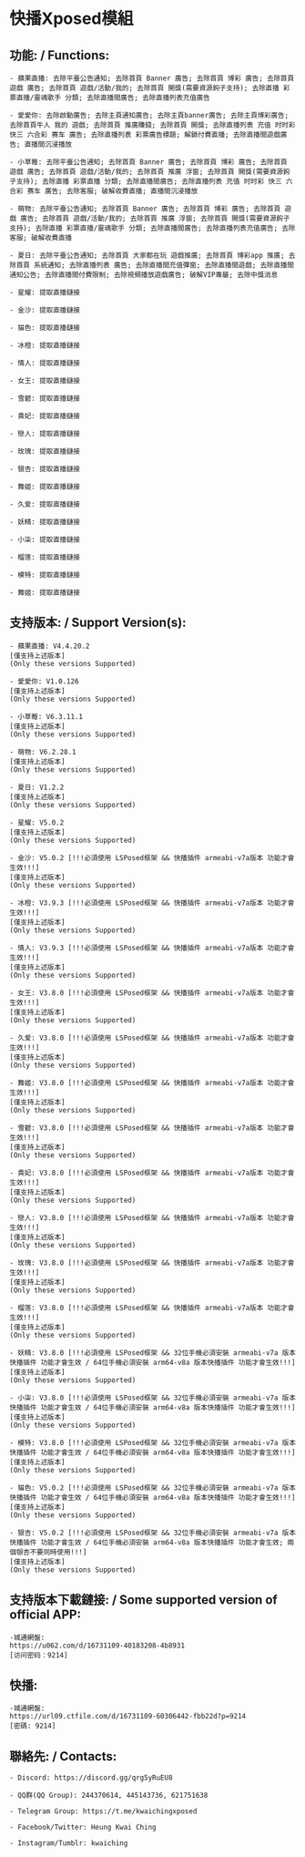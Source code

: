 # 快播Xposed模組

## 功能: / Functions:

	- 蘋果直播: 去除平臺公告通知; 去除首頁 Banner 廣告; 去除首頁 博彩 廣告; 去除首頁 遊戲 廣告; 去除首頁 遊戲/活動/我的; 去除首頁 開獎(需要資源鉤子支持); 去除直播 彩票直播/靈魂歌手 分類; 去除直播間廣告; 去除直播列表充值廣告

	- 愛愛你: 去除啟動廣告; 去除主頁通知廣告; 去除主頁banner廣告; 去除主頁博彩廣告; 去除首頁牛人 我的 遊戲; 去除首頁 推廣賺錢; 去除首頁 開獎; 去除直播列表 充值 时时彩 快三 六合彩 赛车 廣告; 去除直播列表 彩票廣告標題; 解鎖付費直播; 去除直播間遊戲廣告; 直播間沉浸播放

	- 小草莓: 去除平臺公告通知; 去除首頁 Banner 廣告; 去除首頁 博彩 廣告; 去除首頁 遊戲 廣告; 去除首頁 遊戲/活動/我的; 去除首頁 推廣 浮窗; 去除首頁 開獎(需要資源鉤子支持); 去除直播 彩票直播 分類; 去除直播間廣告; 去除直播列表 充值 时时彩 快三 六合彩 赛车 廣告; 去除客服; 破解收費直播; 直播間沉浸播放

	- 萌物: 去除平臺公告通知; 去除首頁 Banner 廣告; 去除首頁 博彩 廣告; 去除首頁 遊戲 廣告; 去除首頁 遊戲/活動/我的; 去除首頁 推廣 浮窗; 去除首頁 開獎(需要資源鉤子支持); 去除直播 彩票直播/靈魂歌手 分類; 去除直播間廣告; 去除直播列表充值廣告; 去除客服; 破解收費直播

	- 夏日: 去除平臺公告通知; 去除首頁 大家都在玩 遊戲推廣; 去除首頁 博彩app 推廣; 去除首頁 系統通知; 去除直播列表 廣告; 去除直播間充值彈窗; 去除直播間遊戲; 去除直播間通知公告; 去除直播間付費限制; 去除視頻播放遊戲廣告; 破解VIP專屬; 去除中獎消息

	- 星耀: 提取直播鏈接

	- 金沙: 提取直播鏈接

	- 猫色: 提取直播鏈接

	- 冰橙: 提取直播鏈接

	- 情人: 提取直播鏈接

	- 女王: 提取直播鏈接

	- 雪碧: 提取直播鏈接

	- 貴妃: 提取直播鏈接

	- 戀人: 提取直播鏈接

	- 玫瑰: 提取直播鏈接

	- 银杏: 提取直播鏈接

	- 舞姬: 提取直播鏈接

	- 久爱: 提取直播鏈接

	- 妖精: 提取直播鏈接

	- 小柒: 提取直播鏈接

	- 榴莲: 提取直播鏈接

	- 模特: 提取直播鏈接

	- 舞姬: 提取直播鏈接


## 支持版本: / Support Version(s):

	- 蘋果直播: V4.4.20.2
	[僅支持上述版本]
	(Only these versions Supported)

	- 愛愛你: V1.0.126
	[僅支持上述版本]
	(Only these versions Supported)

	- 小草莓: V6.3.11.1
	[僅支持上述版本]
	(Only these versions Supported)

	- 萌物: V6.2.28.1
	[僅支持上述版本]
	(Only these versions Supported)

	- 夏日: V1.2.2
	[僅支持上述版本]
	(Only these versions Supported)

	- 星耀: V5.0.2
	[僅支持上述版本]
	(Only these versions Supported)

	- 金沙: V5.0.2 [!!!必須使用 LSPosed框架 && 快播插件 armeabi-v7a版本 功能才會生效!!!]
	[僅支持上述版本]
	(Only these versions Supported)

	- 冰橙: V3.9.3 [!!!必須使用 LSPosed框架 && 快播插件 armeabi-v7a版本 功能才會生效!!!]
	[僅支持上述版本]
	(Only these versions Supported)

	- 情人: V3.9.3 [!!!必須使用 LSPosed框架 && 快播插件 armeabi-v7a版本 功能才會生效!!!]
	[僅支持上述版本]
	(Only these versions Supported)

	- 女王: V3.8.0 [!!!必須使用 LSPosed框架 && 快播插件 armeabi-v7a版本 功能才會生效!!!]
	[僅支持上述版本]
	(Only these versions Supported)

	- 久爱: V3.8.0 [!!!必須使用 LSPosed框架 && 快播插件 armeabi-v7a版本 功能才會生效!!!]
	[僅支持上述版本]
	(Only these versions Supported)

	- 舞姬: V3.8.0 [!!!必須使用 LSPosed框架 && 快播插件 armeabi-v7a版本 功能才會生效!!!]
	[僅支持上述版本]
	(Only these versions Supported)
	
	- 雪碧: V3.8.0 [!!!必須使用 LSPosed框架 && 快播插件 armeabi-v7a版本 功能才會生效!!!]
	[僅支持上述版本]
	(Only these versions Supported)

	- 貴妃: V3.8.0 [!!!必須使用 LSPosed框架 && 快播插件 armeabi-v7a版本 功能才會生效!!!]
	[僅支持上述版本]
	(Only these versions Supported)

	- 戀人: V3.8.0 [!!!必須使用 LSPosed框架 && 快播插件 armeabi-v7a版本 功能才會生效!!!]
	[僅支持上述版本]
	(Only these versions Supported)

	- 玫瑰: V3.8.0 [!!!必須使用 LSPosed框架 && 快播插件 armeabi-v7a版本 功能才會生效!!!]
	[僅支持上述版本]
	(Only these versions Supported)

	- 榴莲: V3.8.0 [!!!必須使用 LSPosed框架 && 快播插件 armeabi-v7a版本 功能才會生效!!!]
	[僅支持上述版本]
	(Only these versions Supported)

	- 妖精: V3.8.0 [!!!必須使用 LSPosed框架 && 32位手機必須安裝 armeabi-v7a 版本快播插件 功能才會生效 / 64位手機必須安裝 arm64-v8a 版本快播插件 功能才會生效!!!]
	[僅支持上述版本]
	(Only these versions Supported)

	- 小柒: V3.8.0 [!!!必須使用 LSPosed框架 && 32位手機必須安裝 armeabi-v7a 版本快播插件 功能才會生效 / 64位手機必須安裝 arm64-v8a 版本快播插件 功能才會生效!!!]
	[僅支持上述版本]
	(Only these versions Supported)

	- 模特: V3.8.0 [!!!必須使用 LSPosed框架 && 32位手機必須安裝 armeabi-v7a 版本快播插件 功能才會生效 / 64位手機必須安裝 arm64-v8a 版本快播插件 功能才會生效!!!]
	[僅支持上述版本]
	(Only these versions Supported)
	
	- 猫色: V5.0.2 [!!!必須使用 LSPosed框架 && 32位手機必須安裝 armeabi-v7a 版本快播插件 功能才會生效 / 64位手機必須安裝 arm64-v8a 版本快播插件 功能才會生效!!!]
	[僅支持上述版本]
	(Only these versions Supported)

	- 银杏: V5.0.2 [!!!必須使用 LSPosed框架 && 32位手機必須安裝 armeabi-v7a 版本快播插件 功能才會生效 / 64位手機必須安裝 arm64-v8a 版本快播插件 功能才會生效; 兩個银杏不要同時使用!!!]
	[僅支持上述版本]
	(Only these versions Supported)


## 支持版本下載鏈接: / Some supported version of official APP:

	-城通網盤:
	https://u062.com/d/16731109-40183208-4b8931
	[访问密码：9214]

## 快播:

	-城通網盤:
	https://url09.ctfile.com/d/16731109-60306442-fbb22d?p=9214
	[密碼: 9214]


## 聯絡先: / Contacts:

	- Discord: https://discord.gg/qrg5yRuEU8

	- QQ群(QQ Group): 244370614, 445143736, 621751638

	- Telegram Group: https://t.me/kwaichingxposed

	- Facebook/Twitter: Heung Kwai Ching

	- Instagram/Tumblr: kwaiching
